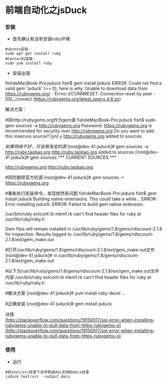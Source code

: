 # 前端自动化之jsDuck
  
### 安装
- 首先确认有没有安装ruby环境
```linux
#ubuntu安装：
sudo apt-get install ruby
#CenterOS安装：
sudo yum install ruby
```
- 安装出错
>  
fishdeMacBook-Pro:jsduck fish$ gem install jsduck
ERROR:  Could not find a valid gem 'jsduck' (>= 0), here is why:
          Unable to download data from https://rubygems.org/ - Errno::ECONNRESET: Connection reset by peer - SSL_connect (https://rubygems.org/latest_specs.4.8.gz)

解决方案：
>
#将http://rubygems.org作为gem源
fishdeMacBook-Pro:jsduck fish$ sudo gem sources -a http://rubygems.org
Password:
https://rubygems.org is recommended for security over http://rubygems.org
Do you want to add this insecure source? [yn]  y
http://rubygems.org added to sources

*如果网络不好，可该用淘宝的源*
[root@dev-41 jsduck]# gem sources -a http://ruby.taobao.org
http://ruby.taobao.org added to sources
[root@dev-41 jsduck]# gem sources
*** CURRENT SOURCES ***

http://rubygems.org
http://ruby.taobao.org

#同时删除官方的源
[root@dev-41 jsduck]# gem sources -r https://rubygems.org

#重新执行安装命令，发现依然有问题
fishdeMacBook-Pro:jsduck fish$ gem install jsduck
Building native extensions.  This could take a while...
ERROR:  Error installing jsduck:
	ERROR: Failed to build gem native extension.

/usr/bin/ruby extconf.rb
mkmf.rb can't find header files for ruby at /usr/lib/ruby/ruby.h


Gem files will remain installed in /usr/lib/ruby/gems/1.8/gems/rdiscount-2.1.8 for inspection.
Results logged to /usr/lib/ruby/gems/1.8/gems/rdiscount-2.1.8/ext/gem_make.out

#打开/usr/lib/ruby/gems/1.8/gems/rdiscount-2.1.8/ext/gem_make.out文件
[root@dev-41 jsduck]# vi /usr/lib/ruby/gems/1.8/gems/rdiscount-2.1.8/ext/gem_make.out

#以下为/usr/lib/ruby/gems/1.8/gems/rdiscount-2.1.8/ext/gem_make.out文件内容
/usr/bin/ruby extconf.rb
mkmf.rb can't find header files for ruby at /usr/lib/ruby/ruby.h

#解决方案
[root@dev-41 jsduck]# yum install ruby-devel
...

#正确安装
[root@dev-41 jsduck]# gem install jsduck

详情  
[http://stackoverflow.com/questions/19150017/ssl-error-when-installing-rubygems-unable-to-pull-data-from-https-rubygems-o](http://stackoverflow.com/questions/19150017/ssl-error-when-installing-rubygems-unable-to-pull-data-from-https-rubygems-o)

### 使用
- 运行
```linux
#将test/src目录下文件转成doc文档到docs目录
jsduck test/src --output docs


```
